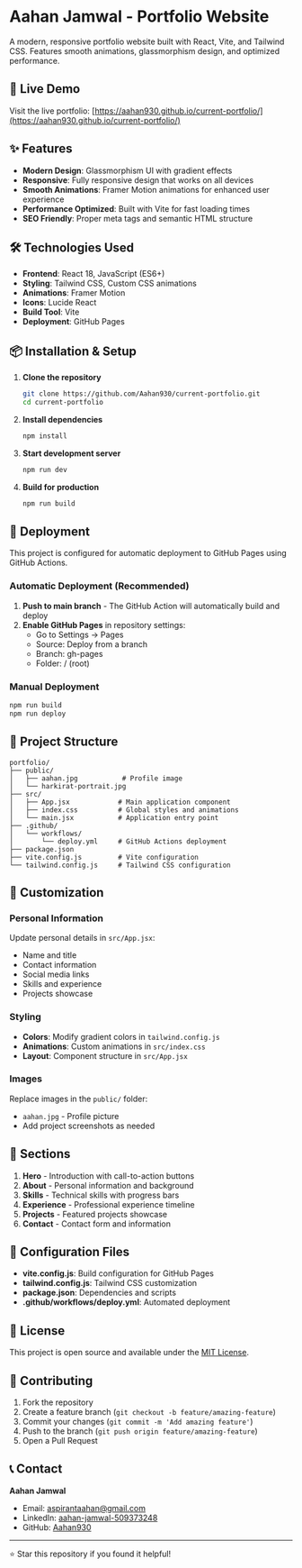 # Aahan Jamwal - Portfolio Website

A modern, responsive portfolio website built with React, Vite, and Tailwind CSS. Features smooth animations, glassmorphism design, and optimized performance.

## 🚀 Live Demo

Visit the live portfolio: [https://aahan930.github.io/current-portfolio/](https://aahan930.github.io/current-portfolio/)

## ✨ Features

- **Modern Design**: Glassmorphism UI with gradient effects
- **Responsive**: Fully responsive design that works on all devices
- **Smooth Animations**: Framer Motion animations for enhanced user experience
- **Performance Optimized**: Built with Vite for fast loading times
- **SEO Friendly**: Proper meta tags and semantic HTML structure

## 🛠️ Technologies Used

- **Frontend**: React 18, JavaScript (ES6+)
- **Styling**: Tailwind CSS, Custom CSS animations
- **Animations**: Framer Motion
- **Icons**: Lucide React
- **Build Tool**: Vite
- **Deployment**: GitHub Pages

## 📦 Installation & Setup

1. **Clone the repository**
   ```bash
   git clone https://github.com/Aahan930/current-portfolio.git
   cd current-portfolio
   ```

2. **Install dependencies**
   ```bash
   npm install
   ```

3. **Start development server**
   ```bash
   npm run dev
   ```

4. **Build for production**
   ```bash
   npm run build
   ```

## 🚀 Deployment

This project is configured for automatic deployment to GitHub Pages using GitHub Actions.

### Automatic Deployment (Recommended)

1. **Push to main branch** - The GitHub Action will automatically build and deploy
2. **Enable GitHub Pages** in repository settings:
   - Go to Settings → Pages
   - Source: Deploy from a branch
   - Branch: gh-pages
   - Folder: / (root)

### Manual Deployment

```bash
npm run build
npm run deploy
```

## 📁 Project Structure

```
portfolio/
├── public/
│   ├── aahan.jpg           # Profile image
│   └── harkirat-portrait.jpg
├── src/
│   ├── App.jsx            # Main application component
│   ├── index.css          # Global styles and animations
│   └── main.jsx           # Application entry point
├── .github/
│   └── workflows/
│       └── deploy.yml     # GitHub Actions deployment
├── package.json
├── vite.config.js         # Vite configuration
└── tailwind.config.js     # Tailwind CSS configuration
```

## 🎨 Customization

### Personal Information
Update personal details in `src/App.jsx`:
- Name and title
- Contact information
- Social media links
- Skills and experience
- Projects showcase

### Styling
- **Colors**: Modify gradient colors in `tailwind.config.js`
- **Animations**: Custom animations in `src/index.css`
- **Layout**: Component structure in `src/App.jsx`

### Images
Replace images in the `public/` folder:
- `aahan.jpg` - Profile picture
- Add project screenshots as needed

## 📱 Sections

1. **Hero** - Introduction with call-to-action buttons
2. **About** - Personal information and background
3. **Skills** - Technical skills with progress bars
4. **Experience** - Professional experience timeline
5. **Projects** - Featured projects showcase
6. **Contact** - Contact form and information

## 🔧 Configuration Files

- **vite.config.js**: Build configuration for GitHub Pages
- **tailwind.config.js**: Tailwind CSS customization
- **package.json**: Dependencies and scripts
- **.github/workflows/deploy.yml**: Automated deployment

## 📄 License

This project is open source and available under the [MIT License](LICENSE).

## 🤝 Contributing

1. Fork the repository
2. Create a feature branch (`git checkout -b feature/amazing-feature`)
3. Commit your changes (`git commit -m 'Add amazing feature'`)
4. Push to the branch (`git push origin feature/amazing-feature`)
5. Open a Pull Request

## 📞 Contact

**Aahan Jamwal**
- Email: aspirantaahan@gmail.com
- LinkedIn: [aahan-jamwal-509373248](https://www.linkedin.com/in/aahan-jamwal-509373248)
- GitHub: [Aahan930](https://github.com/Aahan930)

---

⭐ Star this repository if you found it helpful!